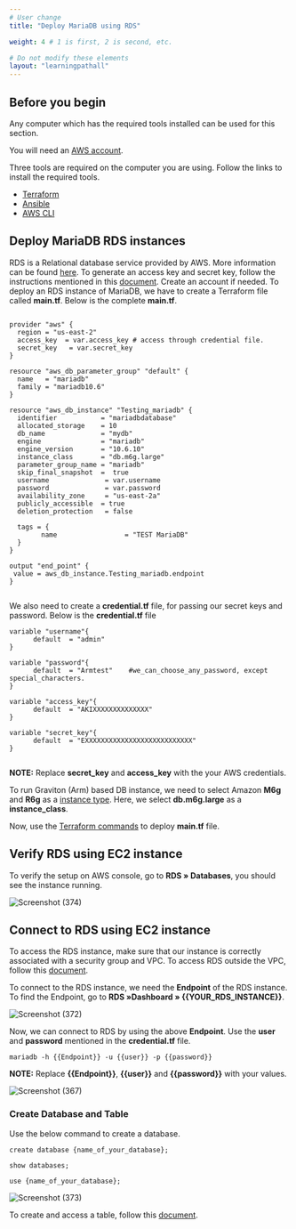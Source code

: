 ```yaml
---
# User change
title: "Deploy MariaDB using RDS"

weight: 4 # 1 is first, 2 is second, etc.

# Do not modify these elements
layout: "learningpathall"
---
```

## Before you begin

Any computer which has the required tools installed can be used for this section. 

You will need an [AWS account](https://portal.aws.amazon.com/billing/signup?nc2=h_ct&src=default&redirect_url=https%3A%2F%2Faws.amazon.com%2Fregistration-confirmation#/start). 

Three tools are required on the computer you are using. Follow the links to install the required tools.
* [Terraform](/install-tools/terraform)
* [Ansible](https://www.cyberciti.biz/faq/how-to-install-and-configure-latest-version-of-ansible-on-ubuntu-linux/)
* [AWS CLI](https://docs.aws.amazon.com/cli/latest/userguide/getting-started-install.html)

## Deploy MariaDB RDS instances

RDS is a Relational database service provided by AWS. More information can be found [here](https://docs.aws.amazon.com/AmazonRDS/latest/UserGuide/CHAP_GettingStarted.CreatingConnecting.MariaDB.html). 
To generate an access key and secret key, follow the instructions mentioned in this [document](/learning-paths/server-and-cloud/mariadb/ec2_deployment#generate-access-keys-access-key-id-and-secret-access-key). Create an account if needed.
To deploy an RDS instance of MariaDB, we have to create a Terraform file called **main.tf**. Below is the complete **main.tf**.

```console

provider "aws" {
  region = "us-east-2"
  access_key  = var.access_key # access through credential file.
  secret_key   = var.secret_key
}

resource "aws_db_parameter_group" "default" {
  name   = "mariadb"
  family = "mariadb10.6"
}

resource "aws_db_instance" "Testing_mariadb" {
  identifier           = "mariadbdatabase"
  allocated_storage    = 10
  db_name              = "mydb"
  engine               = "mariadb"
  engine_version       = "10.6.10"
  instance_class       = "db.m6g.large"
  parameter_group_name = "mariadb"
  skip_final_snapshot  =  true
  username              = var.username
  password              = var.password
  availability_zone     = "us-east-2a"
  publicly_accessible  = true
  deletion_protection   = false

  tags = {
        name                 = "TEST MariaDB"
  }
}

output "end_point" {
 value = aws_db_instance.Testing_mariadb.endpoint
}


```  

We also need to create a **credential.tf** file, for passing our secret keys and password. Below is the **credential.tf** file

```console
variable "username"{
      default  = "admin"
}

variable "password"{
      default  = "Armtest"    #we_can_choose_any_password, except special_characters.
}

variable "access_key"{
      default  = "AKIXXXXXXXXXXXXXX"
}

variable "secret_key"{
      default  = "EXXXXXXXXXXXXXXXXXXXXXXXXXXX"
}


```
**NOTE:** Replace **secret_key** and **access_key** with the your AWS credentials.

To run Graviton (Arm) based DB instance, we need to select Amazon **M6g** and **R6g** as a [instance type](https://aws.amazon.com/blogs/database/key-considerations-in-moving-to-graviton2-for-amazon-rds-and-amazon-aurora-databases/). Here, we select **db.m6g.large** as a **instance_class**. 

Now, use the [Terraform commands](/learning-paths/server-and-cloud/aws/terraform#terraform-commands) to deploy **main.tf** file.


## Verify RDS using EC2 instance


To verify the setup on AWS console, go to **RDS » Databases**, you should see the instance running.  

![Screenshot (374)](https://user-images.githubusercontent.com/92315883/218340185-097c876e-2c3c-4630-adef-ac9b905c08ec.png)


## Connect to RDS using EC2 instance

To access the RDS instance, make sure that our instance is correctly associated with a security group and VPC. To access RDS outside the VPC, follow this [document](https://docs.aws.amazon.com/AmazonRDS/latest/UserGuide/CHAP_CommonTasks.Connect.html).

To connect to the RDS instance, we need the **Endpoint** of the RDS instance. To find the Endpoint, go to **RDS »Dashboard » {{YOUR_RDS_INSTANCE}}**.

![Screenshot (372)](https://user-images.githubusercontent.com/92315883/218339661-0ac51c95-8789-42bc-962c-0b43fc64fb5b.png)


Now, we can connect to RDS by using the above **Endpoint**. Use the **user** and **password** mentioned in the **credential.tf** file.

```console
mariadb -h {{Endpoint}} -u {{user}} -p {{password}}
```
**NOTE:** Replace **{{Endpoint}}**, **{{user}}** and **{{password}}** with your values.

![Screenshot (367)](https://user-images.githubusercontent.com/92315883/218339637-ecfb3c9f-d17f-43dc-a25f-27e5c330f750.png)

### Create Database and Table
Use the below command to create a database.

```console
create database {name_of_your_database};
```
```console
show databases;
```
```console
use {name_of_your_database};
```
![Screenshot (373)](https://user-images.githubusercontent.com/92315883/218339705-fef60d7b-cd76-406d-9fc2-4374cf1d5ee4.png)

To create and access a table, follow this [document](/learning-paths/server-and-cloud/mariadb/ec2_deployment#access-database-and-create-table).
